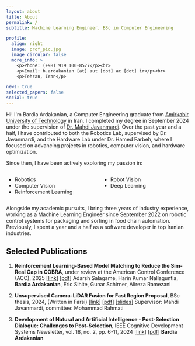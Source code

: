 ```yaml
---
layout: about
title: About
permalink: /
subtitle: Machine Learning Engineer, BSc in Computer Engineering

profile:
  align: right
  image: prof_pic.jpg
  image_circular: false
  more_info: >
    <p>Phone: (+98) 919 100-8577</p><br>
    <p>Email: b.ardakanian [at] aut [dot] ac [dot] ir</p><br>
    <p>Tehran, Iran</p>

news: true
selected_papers: false
social: true
---
```


Hi! I'm Bardia Ardakanian, a Computer Engineering graduate from [Amirkabir University of Technology](https://aut.ac.ir/en) in Iran. I completed my degree in September 2024 under the supervision of [Dr. Mahdi Javanmardi](https://www.google.com/url?sa=t&source=web&rct=j&opi=89978449&url=https://jp.linkedin.com/in/mjavan&ved=2ahUKEwivqbq__KmJAxWDh_0HHagTF4QQFnoECB0QAQ&usg=AOvVaw2gX66C-fxUGoidIBMsOqhG). Over the past year and a half, I have contributed to both the Robotics Lab, supervised by Dr. Javanmardi, and the Hardware Lab under Dr. Hamed Farbeh, where I focused on advancing projects in robotics, computer vision, and hardware optimization.

Since then, I have been actively exploring my passion in:

<div style="display: flex;">
  <div style="flex: 1; padding-right: 10px;">
    <ul>
      <li>Robotics</li>
      <li>Computer Vision</li>
      <li>Reinforcement Learning</li>
    </ul>
  </div>
  <div style="flex: 1; padding-left: 10px;">
    <ul>
      <li>Robot Vision</li>
      <li>Deep Learning</li>
    </ul>
  </div>
</div>

Alongside my academic pursuits, I bring three years of industry experience, working as a Machine Learning Engineer since September 2022 on robotic control systems for packaging and sorting in food chain automation. Previously, I spent a year and a half as a software developer in top Iranian industries.

## Selected Publications
1. **Reinforcement Learning-Based Model Matching to Reduce the Sim-Real Gap in COBRA**, under review at the American Control Conference (ACC), 2025 [[link](https://arxiv.org/pdf/2406.13700)] [[pdf](/assets/pdf/)]
Adarsh Salagame, Harin Kumar Nallaguntla, **Bardia Ardakanian**, Eric Sihite, Gunar Schirner, Alireza Ramezani

2. **Unsupervised Camera-LiDAR Fusion for Fast Region Proposal**, BSc thesis, 2024, (Written in Farsi) [[link](https://digitallib.aut.ac.ir/)] [[pdf](/assets/pdf/Thesis_BardiaArdakanian.pdf)] [[slides](/assets/pdf/BA%20thesis.pdf)]
Supervisor: Mahdi Javanmardi, committee: Mohammad Rahmati

3. **Development of Natural and Artificial Intelligence - Post-Selection Dialogue: Challenges to Post-Selection**, IEEE Cognitive Development Systems Newsletter, vol. 18, no. 2, pp. 6-11, 2024 [[link](https://www.cse.msu.edu/amdtc/amdnl/CDSNL-V18-N2.pdf#page=6)] [[pdf](/assets/pdf/CDSNL-V18-N2.pdf)] 
**Bardia Ardakanian**
